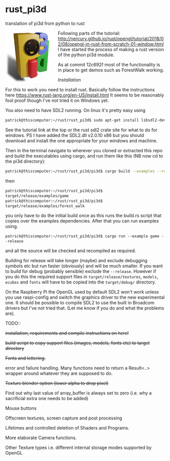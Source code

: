 # rust_pi3d
translation of pi3d from python to rust

<img src="rust_pi3d.png" align="left" width="33%" />

Following parts of the tutorial:
http://nercury.github.io/rust/opengl/tutorial/2018/02/08/opengl-in-rust-from-scratch-01-window.html
I have started the process of making a rust version of the python pi3d
module.

As at commit 12c692f most of the functionality is in place to get demos such
as ForestWalk working.

*Installation*

For this to work you need to install rust. Basically follow the instructions
here https://www.rust-lang.org/en-US/install.html It seems to be reasonably
fool proof though I've not tried it on Windows yet.

You also need to have SDL2 running. On linux it's pretty easy using

```sh
patrick@thiscomputer:~/rust/rust_pi3d$ sudo apt-get install libsdl2-dev
```

See the tutorial link at the top or the rust sdl2 crate site for what to
do for windows. PS I have added the SDL2.dll v2.0.10 x86 but you should
download and install the one appropriate for your windows and machine.

Then in the terminal navigate to wherever you cloned or extracted this
repo and build the executables using cargo, and run them like this (NB
now cd to the pi3d directory):

```sh
patrick@thiscomputer:~/rust/rust_pi3d/pi3d$ cargo build --examples --release
```
then
```
patrick@thiscomputer:~/rust/rust_pi3d/pi3d$ target/release/examples/game
patrick@thiscomputer:~/rust/rust_pi3d/pi3d$ target/release/examples/forest_walk
```
you only have to do the initial build once as this runs the build.rs script
that copies over the examples dependencies. After that you can run examples using.
```
patrick@thiscomputer:~/rust/rust_pi3d/pi3d$ cargo run --example game --release
```
and all the source will be checked and recompiled as required.

Building for release will take longer (maybe) and exclude debugging symbols etc but
run faster (obviously) and will be much smaller. If you want to build for
debug (probably sensible) exclude the `--release`. However if you do this
the required support files in `target/release/textures`, `models`, `ecubes`
and `fonts` will have to be copied into the `target/debug/` directory.

On the Raspberry Pi the OpenGL used by default SDL2 won't work unless you use
raspi-config and switch the graphics driver to the new experimental one.
It should be possible to compile SDL2 to use the built in Broadcom drivers
but I've not tried that. (Let me know if you do and what the problems are).

TODO::

~~installation, requirements and compile instructions on here!~~

~~build script to copy support files (images, models, fonts etc) to target
directory~~

~~Fonts and lettering.~~

error and failure handling. Many functions need to return a Result<..>
wrapper around whatever they are supposed to do.

~~Texture blender option (lower alpha to drop pixel)~~

Find out why last value of array_buffer is always set to zero (i.e.
why a sacrificial extra one needs to be added)

Mouse buttons

Offscreen textures, screen capture and post processing

Lifetimes and controlled deletion of Shaders and Programs.

More elaborate Camera functions.

Other Texture types i.e. different internal storage modes supported
by OpenGL
